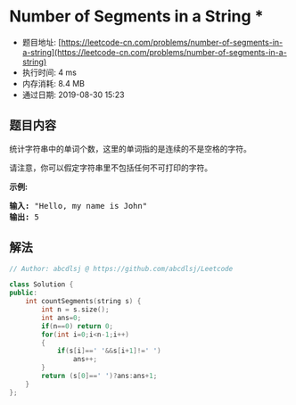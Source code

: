 # Number of Segments in a String *
- 题目地址: [https://leetcode-cn.com/problems/number-of-segments-in-a-string](https://leetcode-cn.com/problems/number-of-segments-in-a-string)
- 执行时间: 4 ms 
- 内存消耗: 8.4 MB
- 通过日期: 2019-08-30 15:23

## 题目内容
<p>统计字符串中的单词个数，这里的单词指的是连续的不是空格的字符。</p>

<p>请注意，你可以假定字符串里不包括任何不可打印的字符。</p>

<p><strong>示例:</strong></p>

<pre><strong>输入:</strong> "Hello, my name is John"
<strong>输出:</strong> 5
</pre>


## 解法
```cpp
// Author: abcdlsj @ https://github.com/abcdlsj/Leetcode

class Solution {
public:
    int countSegments(string s) {
        int n = s.size();
        int ans=0;
        if(n==0) return 0;
        for(int i=0;i<n-1;i++)
        {
            if(s[i]==' '&&s[i+1]!=' ')
                ans++;
        }
        return (s[0]==' ')?ans:ans+1;
    }
};

```